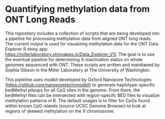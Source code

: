 # Quantifying methylation data from ONT Long Reads
This repository includes a collection of scripts that are being developed into a pipeline for processing methylation data from aligned ONT long reads. The current output is used for visualzing methylation data for the ONT Data Explorer R shiny app: https://millerlaboratory.shinyapps.io/Data_Explorer_V1/. The goal is to use the eventual pipeline for determining X-inactivation status on whole genomes sequenced with ONT. These scripts are written and maintianed by Sophia Gibson in the Miller Laboratory at The University of Washington.

This pipleline uses modkit developed by Oxford Nanopore Technologies (https://github.com/nanoporetech/modkit) to generate haplotype-specific bedMethyl pileups for all CpG sites in the genome. From there, the bedMethyl files can be intersected with region-specifc BED files to visualize methylation patterns in R. The default usages is to filter for CpGs found within known CpG islands (source UCSC Genome Browser) to look at regions of skewed methylation on the X chromosome.
